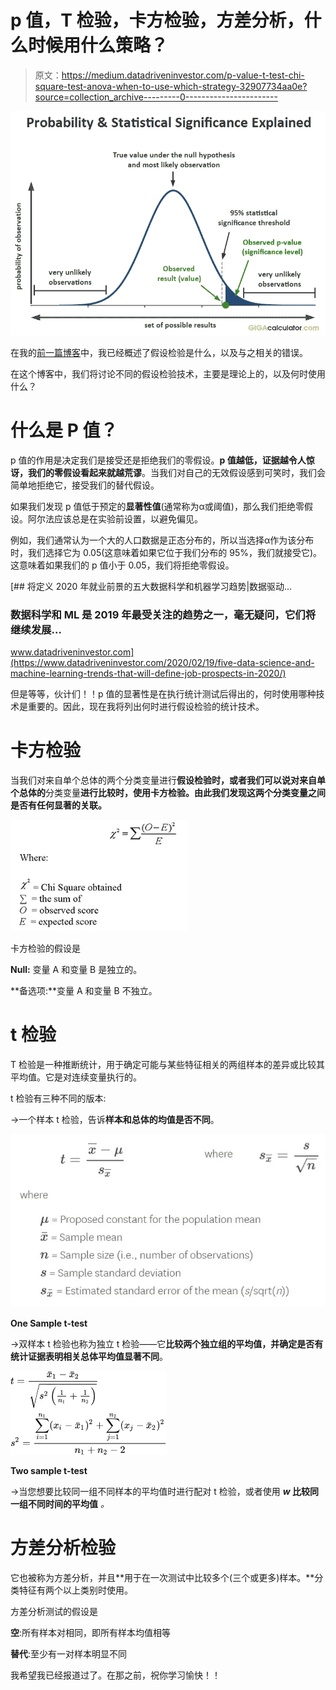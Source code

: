 # p 值，T 检验，卡方检验，方差分析，什么时候用什么策略？

> 原文：<https://medium.datadriveninvestor.com/p-value-t-test-chi-square-test-anova-when-to-use-which-strategy-32907734aa0e?source=collection_archive---------0----------------------->

![](img/8e1ed5461098ca14ca0589519bbad1b1.png)

在我的[前一篇博客](https://medium.com/@2017167/understanding-hypothesis-testing-for-data-science-df952bbc1ef9)中，我已经概述了假设检验是什么，以及与之相关的错误。

在这个博客中，我们将讨论不同的假设检验技术，主要是理论上的，以及何时使用什么？

# 什么是 P 值？

p 值的作用是决定我们是接受还是拒绝我们的零假设。**p 值越低，证据越令人惊讶，我们的零假设看起来就越荒谬**。当我们对自己的无效假设感到可笑时，我们会简单地拒绝它，接受我们的替代假设。

如果我们发现 p 值低于预定的**显著性值**(通常称为α或阈值)，那么我们拒绝零假设。阿尔法应该总是在实验前设置，以避免偏见。

例如，我们通常认为一个大的人口数据是正态分布的，所以当选择α作为该分布时，我们选择它为 0.05(这意味着如果它位于我们分布的 95%，我们就接受它)。这意味着如果我们的 p 值小于 0.05，我们将拒绝零假设。

[](https://www.datadriveninvestor.com/2020/02/19/five-data-science-and-machine-learning-trends-that-will-define-job-prospects-in-2020/) [## 将定义 2020 年就业前景的五大数据科学和机器学习趋势|数据驱动…

### 数据科学和 ML 是 2019 年最受关注的趋势之一，毫无疑问，它们将继续发展…

www.datadriveninvestor.com](https://www.datadriveninvestor.com/2020/02/19/five-data-science-and-machine-learning-trends-that-will-define-job-prospects-in-2020/) 

但是等等，伙计们！！p 值的显著性是在执行统计测试后得出的，何时使用哪种技术是重要的。因此，现在我将列出何时进行假设检验的统计技术。

# 卡方检验

当我们对来自单个总体的两个分类变量进行**假设检验时，或者我们可以说对来自单个总体的**分类变量**进行比较时，使用卡方检验。由此我们发现这两个分类变量之间是否有任何显著的关联。**

![](img/e7c414e20e32f811f328e69411793d29.png)

卡方检验的假设是

**Null:** 变量 A 和变量 B 是独立的。

**备选项:**变量 A 和变量 B 不独立。

# t 检验

T 检验是一种推断统计，用于确定可能与某些特征相关的两组样本的差异或比较其平均值。它是对连续变量执行的。

t 检验有三种不同的版本:

→一个样本 t 检验，告诉**样本和总体的均值是否不同**。

![](img/eaf54c01147c46d9d8e8ef77706c1479.png)

**One Sample t-test**

→双样本 t 检验也称为独立 t 检验——它**比较两个独立组的平均值，并确定是否有统计证据表明相关总体平均值显著不同**。

![](img/402f822c8b1239f87291f66e9389cd7c.png)

**Two sample t-test**

→当您想要比较同一组不同样本的平均值时进行配对 t 检验，或者使用 ***w* 比较同一组不同时间的平均值** *。*

# 方差分析检验

它也被称为方差分析，并且**用于在一次测试中比较多个(三个或更多)样本。**分类特征有两个以上类别时使用。

方差分析测试的假设是

**空**:所有样本对相同，即所有样本均值相等

**替代**:至少有一对样本明显不同

我希望我已经报道过了。在那之前，祝你学习愉快！！